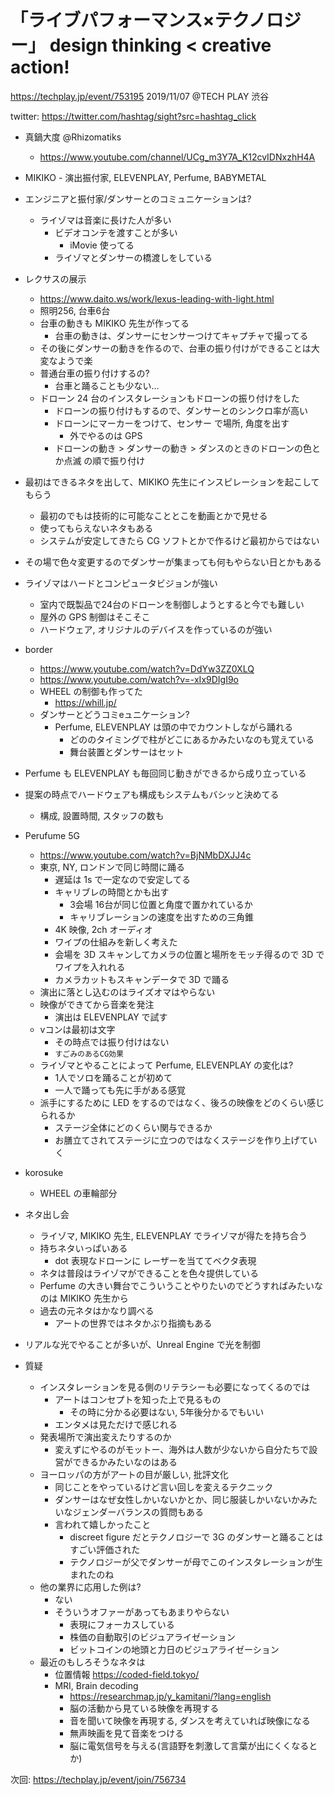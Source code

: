 # 「ライブパフォーマンス×テクノロジー」 design thinking < creative action!

https://techplay.jp/event/753195
2019/11/07 @TECH PLAY 渋谷

twitter: https://twitter.com/hashtag/sight?src=hashtag_click



- 真鍋大度 @Rhizomatiks
    - https://www.youtube.com/channel/UCg_m3Y7A_K12cvIDNxzhH4A
- MIKIKO - 演出振付家, ELEVENPLAY, Perfume, BABYMETAL

- エンジニアと振付家/ダンサーとのコミュニケーションは?
    - ライゾマは音楽に長けた人が多い
        - ビデオコンテを渡すことが多い
            -  iMovie 使ってる
        - ライゾマとダンサーの橋渡しをしている
- レクサスの展示
    - https://www.daito.ws/work/lexus-leading-with-light.html
    - 照明256, 台車6台
    - 台車の動きも MIKIKO 先生が作ってる
        - 台車の動きは、ダンサーにセンサーつけてキャプチャで撮ってる
    - その後にダンサーの動きを作るので、台車の振り付けができることは大変なようで楽
    - 普通台車の振り付けするの?
        - 台車と踊ることも少ない...
    - ドローン 24 台のインスタレーションもドローンの振り付けをした
        - ドローンの振り付けもするので、ダンサーとのシンクロ率が高い
        - ドローンにマーカーをつけて、センサー で場所, 角度を出す
            - 外でやるのは GPS
        - ドローンの動き > ダンサーの動き > ダンスのときのドローンの色とか点滅 の順で振り付け
- 最初はできるネタを出して、MIKIKO 先生にインスピレーションを起こしてもらう
    - 最初のでもは技術的に可能なこととこを動画とかで見せる
    - 使ってもらえないネタもある
    - システムが安定してきたら CG ソフトとかで作るけど最初からではない
- その場で色々変更するのでダンサーが集まっても何もやらない日とかもある
- ライゾマはハードとコンピュータビジョンが強い
    - 室内で既製品で24台のドローンを制御しようとすると今でも難しい
    - 屋外の GPS 制御はそこそこ
    - ハードウェア, オリジナルのデバイスを作っているのが強い
- border
    - https://www.youtube.com/watch?v=DdYw3ZZ0XLQ
    - https://www.youtube.com/watch?v=-xIx9DIgI9o
    - WHEEL の制御も作ってた
        - https://whill.jp/
    - ダンサーとどうコミeュニケーション?
        - Perfume, ELEVENPLAY は頭の中でカウントしながら踊れる
            - どののタイミングで柱がどこにあるかみたいなのも覚えている
            - 舞台装置とダンサーはセット
- Perfume も ELEVENPLAY も毎回同じ動きができるから成り立っている
- 提案の時点でハードウェアも構成もシステムもバシッと決めてる 
    - 構成, 設置時間, スタッフの数も

- Perufume 5G
    - https://www.youtube.com/watch?v=BjNMbDXJJ4c
    - 東京, NY, ロンドンで同じ時間に踊る
        - 遅延は 1s で一定なので安定してる
        - キャリブレの時間とかも出す
            - 3会場 16台が同じ位置と角度で置かれているか
            - キャリブレーションの速度を出すための三角錐
        - 4K 映像, 2ch オーディオ
        - ワイプの仕組みを新しく考えた
        - 会場を 3D スキャンしてカメラの位置と場所をモッチ得るので 3D でワイプを入れれる
        - カメラカットもスキャンデータで 3D で踊る
    - 演出に落とし込むのはライズオマはやらない
    - 映像ができてから音楽を発注
        - 演出は ELEVENPLAY で試す
    - vコンは最初は文字
        - その時点では振り付けはない
        - `すごみのあるCG効果`
    - ライゾマとやることによって Perfume, ELEVENPLAY の変化は?
        - 1人でソロを踊ることが初めて
        - 一人で踊っても先に手がある感覚
    - 派手にするために LED をするのではなく、後ろの映像をどのくらい感じられるか
        - ステージ全体にどのくらい関与できるか
        - お膳立てされてステージに立つのではなくステージを作り上げていく

- korosuke
    - WHEEL の車輪部分
- ネタ出し会
    - ライゾマ, MIKIKO 先生, ELEVENPLAY でライゾマが得たを持ち合う
    - 持ちネタいっぱいある
        - dot 表現なドローンに レーザーを当ててベクタ表現
    - ネタは普段はライゾマができることを色々提供している
    - Perfume の大きい舞台でこういうことやりたいのでどうすればみたいなのは MIKIKO 先生から
    - 過去の元ネタはかなり調べる
        - アートの世界ではネタかぶり指摘もある
- リアルな光でやることが多いが、Unreal Engine で光を制御

- 質疑
    - インスタレーションを見る側のリテラシーも必要になってくるのでは
        - アートはコンセプトを知った上で見るもの
            - その時に分かる必要はない, 5年後分かるでもいい
        - エンタメは見ただけで感じれる
    - 発表場所で演出変えたりするのか
        - 変えずにやるのがモットー、海外は人数が少ないから自分たちで設営ができるかみたいなのはある
    - ヨーロッパの方がアートの目が厳しい, 批評文化
        - 同じことをやっているけど言い回しを変えるテクニック
        - ダンサーはなぜ女性しかいないかとか、同じ服装しかいないかみたいなジェンダーバランスの質問もある
        - 言われて嬉しかったこと
            - discreet figure だとテクノロジーで 3G のダンサーと踊ることはすごい評価された
            - テクノロジーが父でダンサーが母でこのインスタレーションが生まれたのね
    - 他の業界に応用した例は?
        - ない
        - そういうオファーがあってもあまりやらない
            - 表現にフォーカスしている
            - 株価の自動取引のビジュアライゼーション
            - ビットコインの地頭と力日のビジュアライゼーション
    - 最近のもしろそうなネタは
        - 位置情報 https://coded-field.tokyo/
        - MRI, Brain decoding
            - https://researchmap.jp/y_kamitani/?lang=english
            - 脳の活動から見ている映像を再現する
            - 音を聞いて映像を再現する, ダンスを考えていれば映像になる
            - 無声映画を見て音楽をつける
            - 脳に電気信号を与える(言語野を刺激して言葉が出にくくなるとか)

次回: https://techplay.jp/event/join/756734
